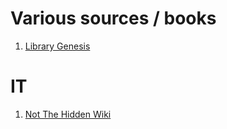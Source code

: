 # Various sources / books

1. [Library Genesis](https://www.libgen.is/)

# IT 

1. [Not The Hidden Wiki](https://github.com/notthehiddenwiki/NTHW)

